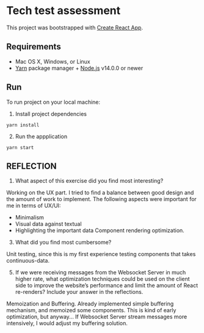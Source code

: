 # Tech test assessment

This project was bootstrapped with [Create React App](https://github.com/facebook/create-react-app).

## Requirements

- Mac OS X, Windows, or Linux
- [Yarn](https://yarnpkg.com/) package manager + [Node.js](https://nodejs.org/) v14.0.0 or newer

## Run
To run project on your local machine:
1. Install project dependencies
```shell
yarn install
```
2. Run the appplication
```shell
yarn start
```

## REFLECTION
1. What aspect of this exercise did you find most interesting?

Working on the UX part. I tried to find a balance between good design and the amount of work to implement.
The following aspects were important for me in terms of UX/UI:
   - Minimalism
   - Visual data against textual
   - Highlighting the important data
Component rendering optimization.

3. What did you find most cumbersome?

Unit testing, since this is my first experience testing components that takes continuous-data.

5. If we were receiving messages from the Websocket Server in much higher rate, what optimization
   techniques could be used on the client side to improve the website’s performance and limit the amount of React re-renders? Include your answer in the reflections.

Memoization and Buffering. Already implemented simple buffering mechanism, and memoized some components.
This is kind of early optimization, but anyway... If Websocket Server stream messages more intensively, I would adjust my buffering solution.